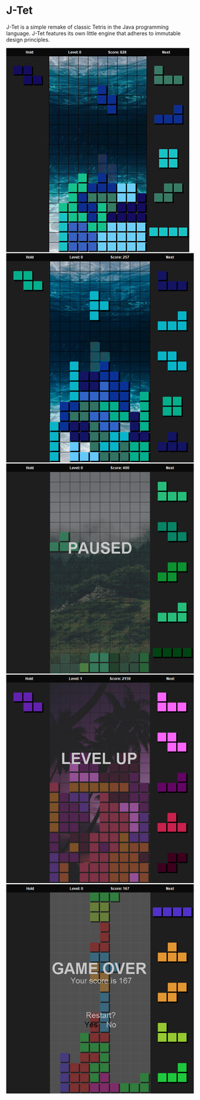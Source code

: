 # J-Tet

J-Tet is a simple remake of classic Tetris in the Java programming language.
J-Tet features its own little engine that adheres to immutable design principles.

![JTET](/images/JTet.gif)
![RUNNING](/images/RUNNING.png)
![PAUSED](/images/PAUSED.png)
![LEVEL_UP](/images/LEVEL_UP.png)
![GAME_OVER](/images/GAME_OVER.png)
